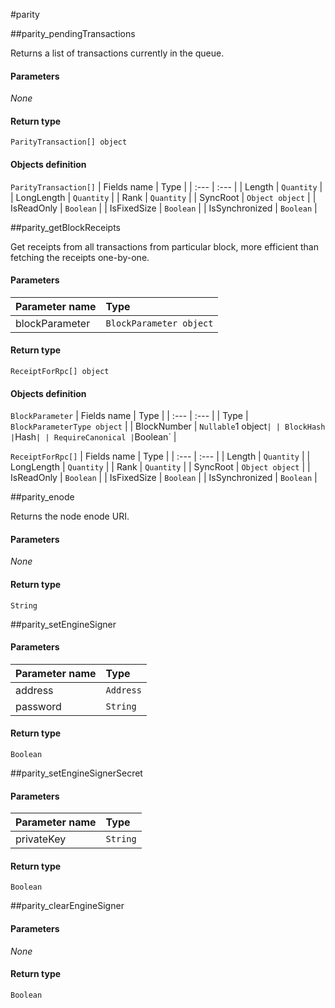 #parity

##parity\_pendingTransactions

Returns a list of transactions currently in the queue. 

#### **Parameters**

_None_

#### Return type
`ParityTransaction[] object`

#### Objects definition

`ParityTransaction[]`
| Fields name | Type |
| :--- | :--- |
| Length | `Quantity` |
| LongLength | `Quantity` |
| Rank | `Quantity` |
| SyncRoot | `Object object` |
| IsReadOnly | `Boolean` |
| IsFixedSize | `Boolean` |
| IsSynchronized | `Boolean` |

##parity\_getBlockReceipts

Get receipts from all transactions from particular block, more efficient than fetching the receipts one-by-one. 

#### **Parameters**

| Parameter name | Type |
| :--- | :--- |
| blockParameter | `BlockParameter object` |

#### Return type
`ReceiptForRpc[] object`

#### Objects definition

`BlockParameter`
| Fields name | Type |
| :--- | :--- |
| Type | `BlockParameterType object` |
| BlockNumber | `Nullable`1 object` |
| BlockHash | `Hash` |
| RequireCanonical | `Boolean` |

`ReceiptForRpc[]`
| Fields name | Type |
| :--- | :--- |
| Length | `Quantity` |
| LongLength | `Quantity` |
| Rank | `Quantity` |
| SyncRoot | `Object object` |
| IsReadOnly | `Boolean` |
| IsFixedSize | `Boolean` |
| IsSynchronized | `Boolean` |

##parity\_enode

Returns the node enode URI. 

#### **Parameters**

_None_

#### Return type
`String`

##parity\_setEngineSigner

 

#### **Parameters**

| Parameter name | Type |
| :--- | :--- |
| address | `Address` |
| password | `String` |

#### Return type
`Boolean`

##parity\_setEngineSignerSecret

 

#### **Parameters**

| Parameter name | Type |
| :--- | :--- |
| privateKey | `String` |

#### Return type
`Boolean`

##parity\_clearEngineSigner

 

#### **Parameters**

_None_

#### Return type
`Boolean`

